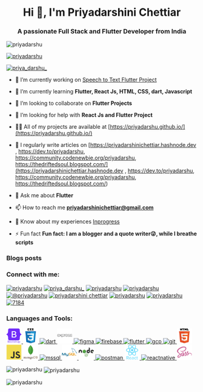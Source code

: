 <h1 align="center">Hi 👋, I'm Priyadarshini Chettiar</h1>
<h3 align="center">A passionate Full Stack and Flutter Developer from India</h3>

<p align="left"> <img src="https://komarev.com/ghpvc/?username=priyadarshu&label=Profile%20views&color=0e75b6&style=flat" alt="priyadarshu" /> </p>

<p align="left"> <a href="https://github.com/ryo-ma/github-profile-trophy"><img src="https://github-profile-trophy.vercel.app/?username=priyadarshu" alt="priyadarshu" /></a> </p>

<p align="left"> <a href="https://twitter.com/priya_darshu_" target="blank"><img src="https://img.shields.io/twitter/follow/priya_darshu_?logo=twitter&style=for-the-badge" alt="priya_darshu_" /></a> </p>

- 🔭 I’m currently working on [Speech to Text Flutter Project](https://github.com/priyadarshu/flutter_speak_to_text_api_proj)

- 🌱 I’m currently learning **Flutter, React Js, HTML, CSS, dart, Javascript**

- 👯 I’m looking to collaborate on **Flutter Projects**

- 🤝 I’m looking for help with **React Js and Flutter Project**

- 👨‍💻 All of my projects are available at [https://priyadarshu.github.io/](https://priyadarshu.github.io/)

- 📝 I regularly write articles on [https://priyadarshinichettiar.hashnode.dev , https://dev.to/priyadarshu, https://community.codenewbie.org/priyadarshu, https://thedriftedsoul.blogspot.com/](https://priyadarshinichettiar.hashnode.dev , https://dev.to/priyadarshu, https://community.codenewbie.org/priyadarshu, https://thedriftedsoul.blogspot.com/)

- 💬 Ask me about **Flutter**

- 📫 How to reach me **priyadarshinichettiar@gmail.com**

- 📄 Know about my experiences [Inprogress](Inprogress)

- ⚡ Fun fact **Fun fact: I am a blogger and a quote writer😜, while I breathe scripts**

### Blogs posts
<!-- BLOG-POST-LIST:START -->
<!-- BLOG-POST-LIST:END -->

<h3 align="left">Connect with me:</h3>
<p align="left">
<a href="https://dev.to/priyadarshu" target="blank"><img align="center" src="https://cdn.jsdelivr.net/npm/simple-icons@3.0.1/icons/dev-dot-to.svg" alt="priyadarshu" height="30" width="40" /></a>
<a href="https://twitter.com/priya_darshu_" target="blank"><img align="center" src="https://cdn.jsdelivr.net/npm/simple-icons@3.0.1/icons/twitter.svg" alt="priya_darshu_" height="30" width="40" /></a>
<a href="https://linkedin.com/in/priyadarshu" target="blank"><img align="center" src="https://cdn.jsdelivr.net/npm/simple-icons@3.0.1/icons/linkedin.svg" alt="priyadarshu" height="30" width="40" /></a>
<a href="https://codesandbox.com/priyadarshu" target="blank"><img align="center" src="https://cdn.jsdelivr.net/npm/simple-icons@3.0.1/icons/codesandbox.svg" alt="priyadarshu" height="30" width="40" /></a>
<a href="https://medium.com/@priyadarshu" target="blank"><img align="center" src="https://cdn.jsdelivr.net/npm/simple-icons@3.0.1/icons/medium.svg" alt="@priyadarshu" height="30" width="40" /></a>
<a href="https://www.youtube.com/c/priyadarshini chettiar" target="blank"><img align="center" src="https://cdn.jsdelivr.net/npm/simple-icons@3.0.1/icons/youtube.svg" alt="priyadarshini chettiar" height="30" width="40" /></a>
<a href="https://www.hackerrank.com/priyadarshu" target="blank"><img align="center" src="https://cdn.jsdelivr.net/npm/simple-icons@3.0.1/icons/hackerrank.svg" alt="priyadarshu" height="30" width="40" /></a>
<a href="https://www.hackerearth.com/priyadarshu" target="blank"><img align="center" src="https://cdn.jsdelivr.net/npm/simple-icons@3.0.1/icons/hackerearth.svg" alt="priyadarshu" height="30" width="40" /></a>
<a href="https://discord.gg/7184" target="blank"><img align="center" src="https://cdn.jsdelivr.net/npm/simple-icons@3.0.1/icons/discord.svg" alt="7184" height="30" width="40" /></a>
</p>

<h3 align="left">Languages and Tools:</h3>
<p align="left"> <a href="https://getbootstrap.com" target="_blank"> <img src="https://raw.githubusercontent.com/devicons/devicon/master/icons/bootstrap/bootstrap-plain-wordmark.svg" alt="bootstrap" width="40" height="40"/> </a> <a href="https://www.w3schools.com/css/" target="_blank"> <img src="https://raw.githubusercontent.com/devicons/devicon/master/icons/css3/css3-original-wordmark.svg" alt="css3" width="40" height="40"/> </a> <a href="https://dart.dev" target="_blank"> <img src="https://www.vectorlogo.zone/logos/dartlang/dartlang-icon.svg" alt="dart" width="40" height="40"/> </a> <a href="https://expressjs.com" target="_blank"> <img src="https://raw.githubusercontent.com/devicons/devicon/master/icons/express/express-original-wordmark.svg" alt="express" width="40" height="40"/> </a> <a href="https://www.figma.com/" target="_blank"> <img src="https://www.vectorlogo.zone/logos/figma/figma-icon.svg" alt="figma" width="40" height="40"/> </a> <a href="https://firebase.google.com/" target="_blank"> <img src="https://www.vectorlogo.zone/logos/firebase/firebase-icon.svg" alt="firebase" width="40" height="40"/> </a> <a href="https://flutter.dev" target="_blank"> <img src="https://www.vectorlogo.zone/logos/flutterio/flutterio-icon.svg" alt="flutter" width="40" height="40"/> </a> <a href="https://cloud.google.com" target="_blank"> <img src="https://www.vectorlogo.zone/logos/google_cloud/google_cloud-icon.svg" alt="gcp" width="40" height="40"/> </a> <a href="https://git-scm.com/" target="_blank"> <img src="https://www.vectorlogo.zone/logos/git-scm/git-scm-icon.svg" alt="git" width="40" height="40"/> </a> <a href="https://www.w3.org/html/" target="_blank"> <img src="https://raw.githubusercontent.com/devicons/devicon/master/icons/html5/html5-original-wordmark.svg" alt="html5" width="40" height="40"/> </a> <a href="https://developer.mozilla.org/en-US/docs/Web/JavaScript" target="_blank"> <img src="https://raw.githubusercontent.com/devicons/devicon/master/icons/javascript/javascript-original.svg" alt="javascript" width="40" height="40"/> </a> <a href="https://www.mongodb.com/" target="_blank"> <img src="https://raw.githubusercontent.com/devicons/devicon/master/icons/mongodb/mongodb-original-wordmark.svg" alt="mongodb" width="40" height="40"/> </a> <a href="https://www.microsoft.com/en-us/sql-server" target="_blank"> <img src="https://cdn.worldvectorlogo.com/logos/microsoft-sql-server.svg" alt="mssql" width="40" height="40"/> </a> <a href="https://www.mysql.com/" target="_blank"> <img src="https://raw.githubusercontent.com/devicons/devicon/master/icons/mysql/mysql-original-wordmark.svg" alt="mysql" width="40" height="40"/> </a> <a href="https://nodejs.org" target="_blank"> <img src="https://raw.githubusercontent.com/devicons/devicon/master/icons/nodejs/nodejs-original-wordmark.svg" alt="nodejs" width="40" height="40"/> </a> <a href="https://postman.com" target="_blank"> <img src="https://www.vectorlogo.zone/logos/getpostman/getpostman-icon.svg" alt="postman" width="40" height="40"/> </a> <a href="https://reactjs.org/" target="_blank"> <img src="https://raw.githubusercontent.com/devicons/devicon/master/icons/react/react-original-wordmark.svg" alt="react" width="40" height="40"/> </a> <a href="https://reactnative.dev/" target="_blank"> <img src="https://reactnative.dev/img/header_logo.svg" alt="reactnative" width="40" height="40"/> </a> <a href="https://sass-lang.com" target="_blank"> <img src="https://raw.githubusercontent.com/devicons/devicon/master/icons/sass/sass-original.svg" alt="sass" width="40" height="40"/> </a> </p>

<p><img align="left" src="https://github-readme-stats.vercel.app/api/top-langs?username=priyadarshu&show_icons=true&locale=en&layout=compact" alt="priyadarshu" /></p>

<p>&nbsp;<img align="center" src="https://github-readme-stats.vercel.app/api?username=priyadarshu&show_icons=true&locale=en" alt="priyadarshu" /></p>

<p><img align="center" src="https://github-readme-streak-stats.herokuapp.com/?user=priyadarshu&" alt="priyadarshu" /></p>
